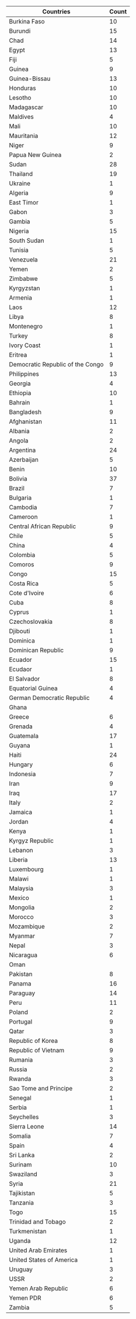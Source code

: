 |Countries|Count|
|---------|-----|
|Burkina Faso |10|
|Burundi  |15|
|Chad |14|
|Egypt  |13|
|Fiji |5|
|Guinea |9|
|Guinea-Bissau  |13|
|Honduras |10|
|Lesotho  |10|
|Madagascar |10|
|Maldives |4|
|Mali |10|
|Mauritania |12|
|Niger  |9|
|Papua New Guinea |2|
|Sudan  |28|
|Thailand |19|
|Ukraine	|1|
|Algeria	|9|
|East Timor	|1|
|Gabon	|3|
|Gambia	|5|
|Nigeria	|15|
|South Sudan	|1|
|Tunisia	|5|
|Venezuela	|21|
|Yemen	|2|
|Zimbabwe	|5|
|Kyrgyzstan	|1|
|Armenia	|1|
|Laos	|12|
|Libya	|8|
|Montenegro	|1|
|Turkey	|8|
|Ivory Coast	|1|
|Eritrea	|1|
|Democratic Republic of the Congo	|9|
|Philippines	|13|
|Georgia	|4|
|Ethiopia	|10|
|Bahrain	|1|
|Bangladesh	|9|
|Afghanistan	|11|
|Albania	|2|
|Angola	|2|
|Argentina	|24|
|Azerbaijan	|5|
|Benin	|10|
|Bolivia	|37|
|Brazil	|7|
|Bulgaria	|1|
|Cambodia	|7|
|Cameroon	|1|
|Central African Republic	|9|
|Chile	|5|
|China	|4|
|Colombia	|5|
|Comoros	|9|
|Congo	|15|
|Costa Rica	|5|
|Cote d'Ivoire	|6|
|Cuba	|8|
|Cyprus	|1|
|Czechoslovakia	|8|
|Djibouti	|1|
|Dominica	|1|
|Dominican Republic	|9|
|Ecuador	|15|
|Ecudaor	|1|
|El Salvador	|8|
|Equatorial Guinea	|4|
|German Democratic Republic	|4|
|Ghana|	|13|
|Greece	|6|
|Grenada	|4|
|Guatemala	|17|
|Guyana	|1|
|Haiti	|24|
|Hungary	|6|
|Indonesia	|7|
|Iran	|9|
|Iraq	|17|
|Italy	|2|
|Jamaica	|1|
|Jordan	|4|
|Kenya	|1|
|Kyrgyz Republic	|1|
|Lebanon	|3|
|Liberia	|13|
|Luxembourg	|1|
|Malawi	|1|
|Malaysia	|3|
|Mexico	|1|
|Mongolia	|2|
|Morocco	|3|
|Mozambique	|2|
|Myanmar	|7|
|Nepal	|3|
|Nicaragua	|6|
|Oman|	|2|
|Pakistan	|8|
|Panama	|16|
|Paraguay	|14|
|Peru	|11|
|Poland	|2|
|Portugal	|9|
|Qatar	|3|
|Republic of Korea	|8|
|Republic of Vietnam |9|
|Rumania	|3|
|Russia	|2|
|Rwanda	|3|
|Sao Tome and Principe	|2||
|Senegal	|1|
|Serbia	|1|
|Seychelles	|3|
|Sierra Leone	|14|
|Somalia	|7|
|Spain	|4|
|Sri Lanka  |2|
|Surinam  |10|
|Swaziland	|3|
|Syria	|21|
|Tajikistan	|5|
|Tanzania	|3|
|Togo	|15|
|Trinidad and Tobago	|2|
|Turkmenistan	|1|
Uganda	|12|
|United Arab Emirates	|1|
|United States of America	|1|
|Uruguay	|3|
|USSR	|2|
|Yemen Arab Republic	|6|
|Yemen PDR	|6|
|Zambia	|5|
